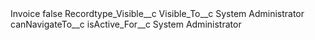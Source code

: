 <?xml version="1.0" encoding="UTF-8"?>
<CustomMetadata xmlns="http://soap.sforce.com/2006/04/metadata" xmlns:xsi="http://www.w3.org/2001/XMLSchema-instance" xmlns:xsd="http://www.w3.org/2001/XMLSchema">
    <label>Invoice</label>
    <protected>false</protected>
    <values>
        <field>Recordtype_Visible__c</field>
        <value xsi:nil="true"/>
    </values>
    <values>
        <field>Visible_To__c</field>
        <value xsi:type="xsd:string">System Administrator</value>
    </values>
    <values>
        <field>canNavigateTo__c</field>
        <value xsi:nil="true"/>
    </values>
    <values>
        <field>isActive_For__c</field>
        <value xsi:type="xsd:string">System Administrator</value>
    </values>
</CustomMetadata>
